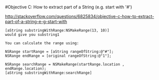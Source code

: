 #Objective C: How to extract part of a String (e.g. start with '#')


http://stackoverflow.com/questions/6825834/objective-c-how-to-extract-part-of-a-string-e-g-start-with


	[aString substringWithRange:NSMakeRange(13, 10)] 
	would give you substring1
	
	You can calculate the range using:
	
	NSRange startRange = [aString rangeOfString:@"#"];
	NSRange endRange = [original rangeOfString:@"1"];
	
	NSRange searchRange = NSMakeRange(startRange.location , endRange.location);
	[aString substringWithRange:searchRange] 